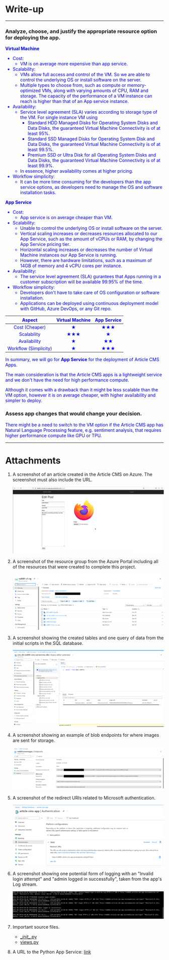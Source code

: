 # Write-up 

---

### Analyze, choose, and justify the appropriate resource option for deploying the app.

<span style='color:blue'>

<b>Virtual Machine</b>

- Cost:
    - VM is on average more expensive than app service.
- Scalability: 
    - VMs allow full access and control of the VM. So we are able to control the underlying OS or install software on the server.
    - Multiple types to choose from, such as compute or memory-optimized VMs, along with varying amounts of CPU, RAM and storage. The capacity of the performance of a VM instance can reach is higher than that of an App service instance.
- Availability:
    - Service level agreement (SLA) varies according to storage type of the VM. For single instance VM using
        -  Standard HDD Managed Disks for Operating System Disks and Data Disks, the guaranteed Virtual Machine Connectivity is of at least 95%.
        - Standard SSD Managed Disks for Operating System Disk and Data Disks, the guaranteed Virtual Machine Connectivity is of at least 99.5%.
        - Premium SSD or Ultra Disk for all Operating System Disks and Data Disks, the guaranteed Virtual Machine Connectivity is of at least 99.9%.
    - In essence, higher availability comes at higher pricing.
- Workflow simplicity:
    - It can be more time consuming for the developers than the app service options, as developers need to manage the OS and software installation tasks.


<b>App Service</b>

- Cost:
    - App service is on average cheaper than VM.
- Scalability:
    - Unable to control the underlying OS or install software on the server.
    - Vertical scaling increases or decreases resources allocated to our App Service, such as the amount of vCPUs or RAM, by changing the App Service pricing tier.
    - Horizontal scaling increases or decreases the number of Virtual Machine instances our App Service is running.
    - However, there are hardware limitations, such as a maximum of 14GB of memory and 4 vCPU cores per instance.
- Availability:
    - The service level agreement (SLA) gurantees that Apps running in a customer subscription will be available 99.95% of the time. 
- Workflow simplicity:
    - Developers don't have to take care of OS configuration or software installation. 
    - Applications can be deployed using continuous deployment model with GitHub, Azure DevOps, or any Git repo.

|Aspect|Virtual Machine | App Service|
|:-:|:-:|:-:|
|Cost (Cheaper)|&#9733;|&#9733;&#9733;&#9733;|
|Scalability|&#9733;&#9733;&#9733;|&#9733;|
|Availability|&#9733;|&#9733;&#9733;|
|Workflow (Simplicity)|&#9733;|&#9733;&#9733;&#9733;|

In summary, we will go for <b>App Service</b> for the deployment of Article CMS Apps. 

The main consideration is that the Article CMS apps is a lightweight service and we don't have the need for high performance compute.

Although it comes with a drawback than it might be less scalable than the VM option, however it is on average cheaper, with higher availability and simpler to deploy.

</span>


### Assess app changes that would change your decision.

<span style='color:blue'>
There might be a need to switch to the VM option if the Article CMS app has Natural Language Processing feature, e.g. sentiment analysis, that requires higher performance compute like GPU or TPU.
 </span>

 ---

 # Attachments

1. A screenshot of an article created in the Article CMS on Azure. The screenshot must also include the URL. 

    <img src='solution_images/article-cms-solution.png'/>

2. A screenshot of the resource group from the Azure Portal including all of the resources that were created to complete this project. 
 
    <img src='solution_images/resource-group-solution.png'/>

3. A screenshot showing the created tables and one query of data from the initial scripts in the SQL database.

    <img src='solution_images/sql-solution.png'/>

4. A screenshot showing an example of blob endpoints for where images are sent for storage.

    <img src='solution_images/blob-storage-solution.png'/>

5. A screenshot of the redirect URIs related to Microsoft authentication.

    <img src='solution_images/uri-redirection-solution.png'/>

6. A screenshot showing one potential form of logging with an "Invalid login attempt" and "admin logged in successfully", taken from the app's Log stream.

    <img src='solution_images/log-solution.png'/>

7. Important source files.

    - <a href='./FlaskWebProject/__init__.py'>\__init\__.py</a>
    - <a href='./FlaskWebProject/views.py'>views.py</a>

8. A URL to the Python App Service: <a href='https://nd8081-article-cms-app.azurewebsites.net'>link</a> 